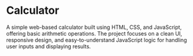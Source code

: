 # Calculator
A simple web-based calculator built using HTML, CSS, and JavaScript, offering basic arithmetic operations. The project focuses on a clean UI, responsive design, and easy-to-understand JavaScript logic for handling user inputs and displaying results.
